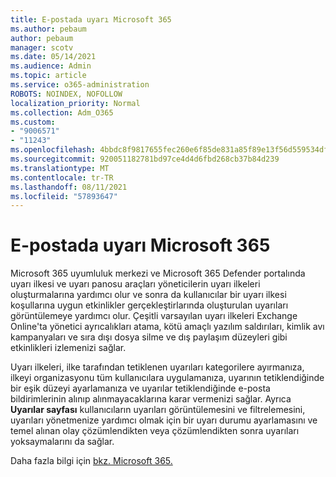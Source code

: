 ```yaml
---
title: E-postada uyarı Microsoft 365
ms.author: pebaum
author: pebaum
manager: scotv
ms.date: 05/14/2021
ms.audience: Admin
ms.topic: article
ms.service: o365-administration
ROBOTS: NOINDEX, NOFOLLOW
localization_priority: Normal
ms.collection: Adm_O365
ms.custom:
- "9006571"
- "11243"
ms.openlocfilehash: 4bbdc8f9817655fec260e6f85de831a85f89e13f56d559534df68f79c5bed9a2
ms.sourcegitcommit: 920051182781bd97ce4d4d6fbd268cb37b84d239
ms.translationtype: MT
ms.contentlocale: tr-TR
ms.lasthandoff: 08/11/2021
ms.locfileid: "57893647"
---
```

# <a name="alert-policies-in-microsoft-365"></a>E-postada uyarı Microsoft 365

Microsoft 365 uyumluluk merkezi ve Microsoft 365 Defender portalında uyarı ilkesi ve uyarı panosu araçları yöneticilerin uyarı ilkeleri oluşturmalarına yardımcı olur ve sonra da kullanıcılar bir uyarı ilkesi koşullarına uygun etkinlikler gerçekleştirlarında oluşturulan uyarıları görüntülemeye yardımcı olur. Çeşitli varsayılan uyarı ilkeleri Exchange Online'ta yönetici ayrıcalıkları atama, kötü amaçlı yazılım saldırıları, kimlik avı kampanyaları ve sıra dışı dosya silme ve dış paylaşım düzeyleri gibi etkinlikleri izlemenizi sağlar.

Uyarı ilkeleri, ilke tarafından tetiklenen uyarıları kategorilere ayırmanıza, ilkeyi organizasyonu tüm kullanıcılara uygulamanıza, uyarının tetiklendiğinde bir eşik düzeyi ayarlamanıza ve uyarılar tetiklendiğinde e-posta bildirimlerinin alınıp alınmayacaklarına karar vermenizi sağlar. Ayrıca **Uyarılar sayfası** kullanıcıların uyarıları görüntülemesini ve filtrelemesini, uyarıları yönetmenize yardımcı olmak için bir uyarı durumu ayarlamasını ve temel alınan olay çözümlendikten veya çözümlendikten sonra uyarıları yoksaymalarını da sağlar.

Daha fazla bilgi için [bkz. Microsoft 365.](https://docs.microsoft.com/microsoft-365/compliance/alert-policies)
